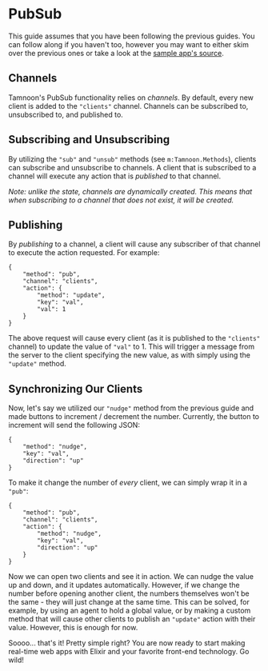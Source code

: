 # PubSub

This guide assumes that you have been following the previous guides. You can follow along if you haven't too, however you may want to either skim over the previous ones or take a look at the [sample app's source](https://github.com/omer-sm/tamnoon_sample).

## Channels

Tamnoon's PubSub functionality relies on _channels_. By default, every new client is added to the `"clients"` channel. Channels can be subscribed to, unsubscribed to, and published to. 

## Subscribing and Unsubscribing

By utilizing the `"sub"` and `"unsub"` methods (see `m:Tamnoon.Methods`), clients can subscribe and unsubscribe to channels. A client that is subscribed to a channel will execute any action that is _published_ to that channel.

_Note: unlike the state, channels are dynamically created. This means that when subscribing to a channel that does not exist, it will be created._

## Publishing

By _publishing_ to a channel, a client will cause any subscriber of that channel to execute the action requested. For example:

```
{
    "method": "pub",
    "channel": "clients",
    "action": {
        "method": "update",
        "key": "val",
        "val": 1
    }
}
```

The above request will cause every client (as it is published to the `"clients"` channel) to update the value of `"val"` to 1. This will trigger a message from the server to the client specifying the new value, as with simply using the `"update"` method.

## Synchronizing Our Clients

Now, let's say we utilized our `"nudge"` method from the previous guide and made buttons to increment / decrement the number. Currently, the button to increment will send the following JSON:

```
{
    "method": "nudge",
    "key": "val",
    "direction": "up"
}
```

To make it change the number of _every_ client, we can simply wrap it in a `"pub"`:

```
{
    "method": "pub",
    "channel": "clients",
    "action": {
        "method": "nudge",
        "key": "val",
        "direction": "up"
    }
}
```

Now we can open two clients and see it in action. We can nudge the value up and down, and it updates automatically. However, if we change the number before opening another client, the numbers themselves won't be the same - they will just change at the same time. This can be solved, for example, by using an agent to hold a global value, or by 
making a custom method that will cause other clients to publish an `"update"` action with their value. However, this is enough for now.

Soooo... that's it! Pretty simple right? You are now ready to start making real-time web apps with Elixir and your favorite front-end technology. Go wild!

